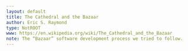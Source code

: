 ```yaml
---
layout: default
title: The Cathedral and the Bazaar
author: Eric S. Raymond
type: NotROOT
www: https://en.wikipedia.org/wiki/The_Cathedral_and_the_Bazaar
note: The “Bazaar” software development process we tried to follow.
---
```

